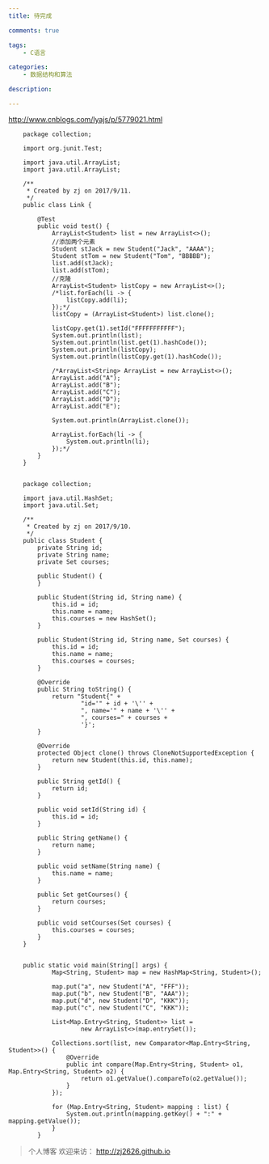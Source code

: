 ```yaml
---
title: 待完成

comments: true    

tags: 
    - C语言

categories: 
    - 数据结构和算法

description: 

---
```

http://www.cnblogs.com/lyajs/p/5779021.html
        
<!--more-->        

        package collection;
        
        import org.junit.Test;
        
        import java.util.ArrayList;
        import java.util.ArrayList;
        
        /**
         * Created by zj on 2017/9/11.
         */
        public class Link {
        
            @Test
            public void test() {
                ArrayList<Student> list = new ArrayList<>();
                //添加两个元素
                Student stJack = new Student("Jack", "AAAA");
                Student stTom = new Student("Tom", "BBBBB");
                list.add(stJack);
                list.add(stTom);
                //克隆
                ArrayList<Student> listCopy = new ArrayList<>();
                /*list.forEach(li -> {
                    listCopy.add(li);
                });*/
                listCopy = (ArrayList<Student>) list.clone();
        
                listCopy.get(1).setId("FFFFFFFFFFF");
                System.out.println(list);
                System.out.println(list.get(1).hashCode());
                System.out.println(listCopy);
                System.out.println(listCopy.get(1).hashCode());
        
                /*ArrayList<String> ArrayList = new ArrayList<>();
                ArrayList.add("A");
                ArrayList.add("B");
                ArrayList.add("C");
                ArrayList.add("D");
                ArrayList.add("E");
        
                System.out.println(ArrayList.clone());
        
                ArrayList.forEach(li -> {
                    System.out.println(li);
                });*/
            }
        }
        
        
        package collection;
        
        import java.util.HashSet;
        import java.util.Set;
        
        /**
         * Created by zj on 2017/9/10.
         */
        public class Student {
            private String id;
            private String name;
            private Set courses;
        
            public Student() {
            }
        
            public Student(String id, String name) {
                this.id = id;
                this.name = name;
                this.courses = new HashSet();
            }
        
            public Student(String id, String name, Set courses) {
                this.id = id;
                this.name = name;
                this.courses = courses;
            }
        
            @Override
            public String toString() {
                return "Student{" +
                        "id='" + id + '\'' +
                        ", name='" + name + '\'' +
                        ", courses=" + courses +
                        '}';
            }
        
            @Override
            protected Object clone() throws CloneNotSupportedException {
                return new Student(this.id, this.name);
            }
        
            public String getId() {
                return id;
            }
        
            public void setId(String id) {
                this.id = id;
            }
        
            public String getName() {
                return name;
            }
        
            public void setName(String name) {
                this.name = name;
            }
        
            public Set getCourses() {
                return courses;
            }
        
            public void setCourses(Set courses) {
                this.courses = courses;
            }
        }


        public static void main(String[] args) {
                Map<String, Student> map = new HashMap<String, Student>();
        
                map.put("a", new Student("A", "FFF"));
                map.put("b", new Student("B", "AAA"));
                map.put("d", new Student("D", "KKK"));
                map.put("c", new Student("C", "KKK"));
        
                List<Map.Entry<String, Student>> list =
                        new ArrayList<>(map.entrySet());
        
                Collections.sort(list, new Comparator<Map.Entry<String, Student>>() {
                    @Override
                    public int compare(Map.Entry<String, Student> o1, Map.Entry<String, Student> o2) {
                        return o1.getValue().compareTo(o2.getValue());
                    }
                });
        
                for (Map.Entry<String, Student> mapping : list) {
                    System.out.println(mapping.getKey() + ":" + mapping.getValue());
                }
            }



> 个人博客 欢迎来访： http://zj2626.github.io